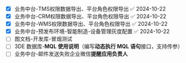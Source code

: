 - [x] 业务中台-TMS权限数据导出、平台角色权限导出 ✅ 2024-10-22
- [x] 业务中台-CRM权限数据导出、平台角色权限导出 ✅ 2024-10-22
- [x] 业务中台-WMS权限数据导出、平台角色权限导出 ✅ 2024-10-22
- [x] 业务中台-预发布环境-智能制造-设备管理灰度配置 ✅ 2024-10-22
- [ ] 图文档-开发库-冒烟测试
- [ ] 3DE 数据库-**MQL 使用说明**（编写**动态执行 MQL 语句**接口，支持传参）
- [ ] 业务中台-邮件发送失败企业微信**提醒应用负责人**
